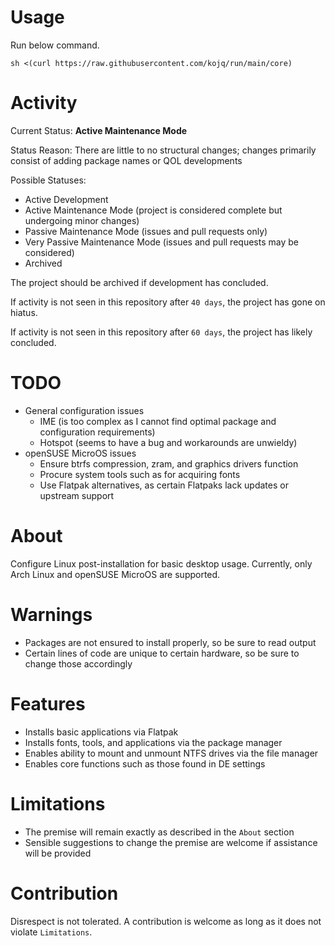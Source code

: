 # Usage

Run below command.

```
sh <(curl https://raw.githubusercontent.com/kojq/run/main/core)
```

# Activity

Current Status: **Active Maintenance Mode**

Status Reason: There are little to no structural changes; changes primarily consist of adding package names or QOL developments

Possible Statuses:

- Active Development
- Active Maintenance Mode (project is considered complete but undergoing minor changes)
- Passive Maintenance Mode (issues and pull requests only)
- Very Passive Maintenance Mode (issues and pull requests may be considered)
- Archived

The project should be archived if development has concluded.

If activity is not seen in this repository after `40 days`, the project has gone on hiatus.

If activity is not seen in this repository after `60 days`, the project has likely concluded.

# TODO

- General configuration issues
  - IME (is too complex as I cannot find optimal package and configuration requirements)
  - Hotspot (seems to have a bug and workarounds are unwieldy)
- openSUSE MicroOS issues
  - Ensure btrfs compression, zram, and graphics drivers function
  - Procure system tools such as for acquiring fonts
  - Use Flatpak alternatives, as certain Flatpaks lack updates or upstream support

# About

Configure Linux post-installation for basic desktop usage. Currently, only Arch Linux and openSUSE MicroOS are supported.

# Warnings

- Packages are not ensured to install properly, so be sure to read output
- Certain lines of code are unique to certain hardware, so be sure to change those accordingly

# Features

- Installs basic applications via Flatpak
- Installs fonts, tools, and applications via the package manager
- Enables ability to mount and unmount NTFS drives via the file manager
- Enables core functions such as those found in DE settings

# Limitations

- The premise will remain exactly as described in the `About` section
- Sensible suggestions to change the premise are welcome if assistance will be provided

# Contribution

Disrespect is not tolerated. A contribution is welcome as long as it does not violate `Limitations`.
